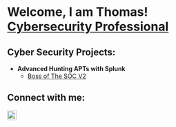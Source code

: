 <h1>Welcome, I am Thomas!<br/><a href="https://www.linkedin.com/in/thomaskischjr/">Cybersecurity Professional</a>

<h2>Cyber Security Projects:</h2>

- <b>Advanced Hunting APTs with Splunk</b>
  - [Boss of The SOC V2](https://github.com/tkisch7/Splunk_BOTS2)

<h2>Connect with me:</h2>

[<img align="left" alt="ThomasKischjr | LinkedIn" width="22px" src="https://cdn.jsdelivr.net/npm/simple-icons@v3/icons/linkedin.svg" />][linkedin]

[linkedin]: https://linkedin.com/in/thomaskischjr
